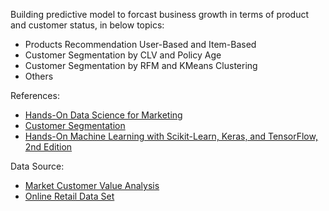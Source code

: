 Building predictive model to forcast business growth in terms of product and customer status, in below topics:

* Products Recommendation User-Based and Item-Based
* Customer Segmentation by CLV and Policy Age
* Customer Segmentation by RFM and KMeans Clustering
* Others

References:
-  [Hands-On Data Science for Marketing](https://learning.oreilly.com/library/view/hands-on-data-science/9781789346343/)
-  [Customer Segmentation](https://towardsdatascience.com/data-driven-growth-with-python-part-2-customer-segmentation-5c019d150444)
-  [Hands-On Machine Learning with Scikit-Learn, Keras, and TensorFlow, 2nd Edition](https://learning.oreilly.com/library/view/hands-on-machine-learning/9781492032632/)
 
Data Source:
- [Market Customer Value Analysis](https://www.ibm.com/communities/analytics/watson-analytics-blog/marketing-customer-value-analysis/)
- [Online Retail Data Set](https://archive.ics.uci.edu/ml/datasets/online+retail)
